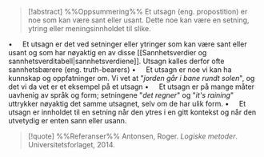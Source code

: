 
> [!abstract] %%Oppsummering%%
Et utsagn (eng. propostition) er noe som kan være sant eller usant. Dette noe kan være en setning, ytring eller meningsinnholdet til slike.

$\bullet\quad$ Et utsagn er det ved setninger eller ytringer som kan være sant eller usant og som har nøyaktig en av disse [[Sannhetsverdier og sannhetsverditabell|sannhetsverdiene]]. Utsagn kalles derfor ofte sannhetsbærere (eng. truth-bearers)
$\bullet\quad$ Et utsagn er noe vi kan ha kunnskap og oppfatninger om. Vi vet at "_jorden går i bane rundt solen_", og det vi da vet er et eksempel på et utsagn
$\bullet\quad$ Et utsagn er på mange måter uavhenig av språk og form; setningene "_det regner_" og "_it's raining_" uttrykker nøyaktig det samme utsagnet, selv om de har ulik form.
$\bullet\quad$ Et utsagn er innholdet til en setning når den ytres i en gitt kontekst og når den utvetydig er enten sann eller usann.

> [!quote] %%Referanser%%
Antonsen, Roger. *Logiske metoder*. Universitetsforlaget, 2014.